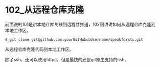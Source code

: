 # 102_从远程仓库克隆

前面说的101是讲本地仓库关联到远程并推送，102则讲讲如何从远程仓库克隆到本地工作区。

```
$ git clone git@github.com:yourGitHububUsername/speakforstu.git
```

从远程仓库克隆代码到本地工作区。



除了ssh，还可以使用https，但是最快的还是git原生支持的ssh。